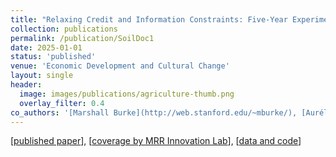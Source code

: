 ```yaml
---
title: "Relaxing Credit and Information Constraints: Five-Year Experimental Evidence from Tanzanian Agriculture"
collection: publications
permalink: /publication/SoilDoc1
date: 2025-01-01
status: 'published'
venue: 'Economic Development and Cultural Change'
layout: single
header:
  image: images/publications/agriculture-thumb.png
  overlay_filter: 0.4
co_authors: '[Marshall Burke](http://web.stanford.edu/~mburke/), [Aurélie Harou](https://aurelieharou.com/), [David Lobell](https://profiles.stanford.edu/david-lobell), [Malgosia Madajewicz](https://people.climate.columbia.edu/users/profile/malgosia-madajewicz), [Christopher Magomba](https://basis.ucdavis.edu/people/christopher-magomba), [Hope Michelson](https://www.hopemichelson.org/), [Cheryl Palm](https://abe.ufl.edu/people/faculty/cheryl-palm/), and [Jiani Xue](https://marketing.wharton.upenn.edu/profile/jennyxue/)'
---
```

[[published paper](https://www.journals.uchicago.edu/doi/10.1086/731589)], [[coverage by MRR Innovation Lab](https://basis.ucdavis.edu/news/qa-hope-michelson)], [[data and code](https://dataverse.harvard.edu/dataset.xhtml?persistentId=doi:10.7910/DVN/FVLQF5)]

